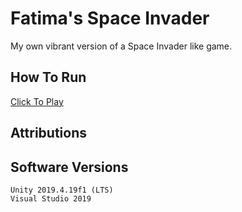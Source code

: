 # Fatima's Space Invader

My own vibrant version of a Space Invader like game.

## How To Run
[Click To Play](https://fat1nad.github.io/Fatimas-Space-Invader-Basic/)

## Attributions

## Software Versions

	Unity 2019.4.19f1 (LTS)
	Visual Studio 2019
